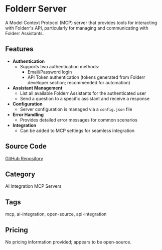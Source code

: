 # Folderr Server

A Model Context Protocol (MCP) server that provides tools for interacting with Folderr's API, particularly for managing and communicating with Folderr Assistants.

## Features
- **Authentication**
  - Supports two authentication methods:
    - Email/Password login
    - API Token authentication (tokens generated from Folderr developer section; recommended for automation)
- **Assistant Management**
  - List all available Folderr Assistants for the authenticated user
  - Send a question to a specific assistant and receive a response
- **Configuration**
  - Server configuration is managed via a `config.json` file
- **Error Handling**
  - Provides detailed error messages for common scenarios
- **Integration**
  - Can be added to MCP settings for seamless integration

## Source Code
[GitHub Repository](https://github.com/mcp-research/folderr-tech__folderr-mcp-server)

## Category
AI Integration MCP Servers

## Tags
mcp, ai-integration, open-source, api-integration

## Pricing
No pricing information provided; appears to be open-source.